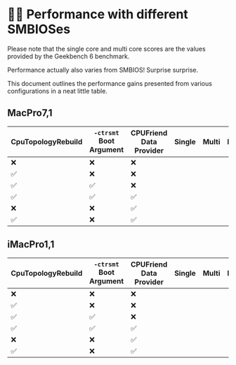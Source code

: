 # 🏃‍♂️ Performance with different SMBIOSes
Please note that the single core and multi core scores are the values provided by the Geekbench 6 benchmark.

Performance actually also varies from SMBIOS! Surprise surprise.

This document outlines the performance gains presented from various configurations in a neat little table.

## MacPro7,1
| CpuTopologyRebuild | `-ctrsmt` Boot Argument | CPUFriend Data Provider | Single | Multi | Metal | OpenCL|
|--------------------|-------------------------|-------------------------|--------|-------|-------|-------|
| ❌                 | ❌                     | ❌                     |         |       |       |       |
| ✅                 | ❌                     | ❌                     |         |       |       |       |
| ✅                 | ✅                     | ❌                     |         |       |       |       |
| ✅                 | ✅                     | ✅                     |         |       |       |       |
| ❌                 | ❌                     | ✅                     |         |       |       |       |
| ✅                 | ❌                     | ✅                     |         |       |       |       |

## iMacPro1,1
| CpuTopologyRebuild | `-ctrsmt` Boot Argument | CPUFriend Data Provider | Single | Multi | Metal | OpenCL|
|--------------------|-------------------------|-------------------------|--------|-------|-------|-------|
| ❌                 | ❌                     | ❌                     |         |       |       |       |
| ✅                 | ❌                     | ❌                     |         |       |       |       |
| ✅                 | ✅                     | ❌                     |         |       |       |       |
| ✅                 | ✅                     | ✅                     |         |       |       |       |
| ❌                 | ❌                     | ✅                     |         |       |       |       |
| ✅                 | ❌                     | ✅                     |         |       |       |       |